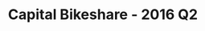 ---
schema: default
title: Capital Bikeshare  - 2016 Q2
organization: Sample Department
notes: "When a rental occurs within the system our software collects basic data about the trip. That data can be exported from our system and used for various types of analysis or research. By making this data available we hope to stimulate that analysis or research amongst a much wider community. Please note, all private data including member names has been removed from these files.\r\nTogether, Arlington and the District of Columbia established the regional Capital Bikeshare system that now offers over 370 stations and 3100+ bikes."
proprietaryRed: 'false'
difficulty: ready to use
license: ''
category:
  - Miscellaneous
maintainer: ''
maintainer_email: ''
---